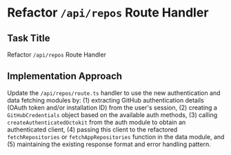 # Refactor `/api/repos` Route Handler

## Task Title
Refactor `/api/repos` Route Handler

## Implementation Approach
Update the `/api/repos/route.ts` handler to use the new authentication and data fetching modules by: (1) extracting GitHub authentication details (OAuth token and/or installation ID) from the user's session, (2) creating a `GitHubCredentials` object based on the available auth methods, (3) calling `createAuthenticatedOctokit` from the auth module to obtain an authenticated client, (4) passing this client to the refactored `fetchRepositories` or `fetchAppRepositories` function in the data module, and (5) maintaining the existing response format and error handling pattern.